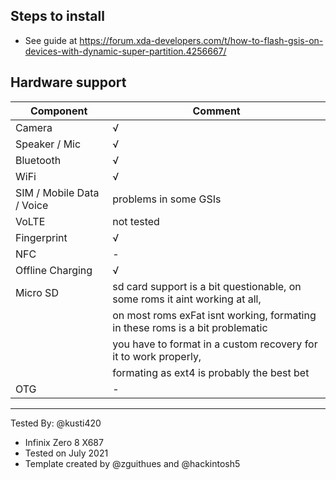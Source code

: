 ## Steps to install
- See guide at https://forum.xda-developers.com/t/how-to-flash-gsis-on-devices-with-dynamic-super-partition.4256667/

## Hardware support

| Component                 |      Comment                                                                 |
|---------------------------|------------------------------------------------------------------------------|
| Camera                    | √                                                                            |
| Speaker / Mic             | √                                                                            |
| Bluetooth                 | √                                                                            |
| WiFi                      | √                                                                            |
| SIM / Mobile Data / Voice | problems in some GSIs                                                        |
| VoLTE                     | not tested                                                                   |
| Fingerprint               | √                                                                            |
| NFC                       | -                                                                            |
| Offline Charging          | √                                                                            |
| Micro SD                  | sd card support is a bit questionable, on some roms it aint working at all,  |
|                           | on most roms exFat isnt working, formating in these roms is a bit problematic|
|                           | you have to format in a custom recovery for it to work properly,             |
|                           | formating as ext4 is probably the best bet                                   |
| OTG                       | -                                                                            |
---

Tested By: @kusti420
- Infinix Zero 8 X687
- Tested on July 2021
- Template created by @zguithues and @hackintosh5
